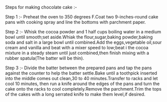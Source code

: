 Steps for making chocolate cake :-

Step 1 :-
Preheat the oven to 350 degrees F.Coat two 9-inches-round cake pans with cooking spray and line the bottoms with parchment paper.

Step 2 :-
Whisk the cocoa powder and 1 half cups boiling water in a medium bowl until smooth;set aside.Whiak the flour,sugar,baking powder,baking soda and salt in a large bowl until combined.Add the eggs,vegetable oil,sour cream and vanilla and beat with a mixer speed to low;beat i the cocoa mixture in a steady steam until just combined,then finish mixing with a rubber spatula(The batter will be thin).

Step 3 :-
Divide the batter between the prepared pans and tap the pans against the counter to help the batter settle.Bake until a toothpick inserted into the middle comes out clean,30 to 40 minutes.Transfer to racks and let cool 10 minutes, then run a knife around the edges of the pans and turn the cake onto the racks to cool completely.Remove the parchment.Trim the tops of the cakes with a long serrated knife to make them level,if desired.